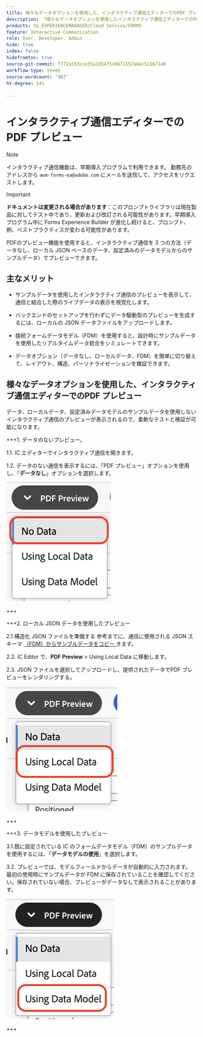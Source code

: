 ```yaml
---
title: 様々なデータオプションを使用した、インタラクティブ通信エディターでのPDF プレビュー
description: 「様々なデータオプションを使用したインタラクティブ通信エディターでのPDFのプレビュー」オプションを使用すると、インタラクティブ通信を 3 つの異なる方法でプレビューできます。
products: SG_EXPERIENCEMANAGER/Cloud Service/FORMS
feature: Interactive Communication
role: User, Developer, Admin
hide: true
index: false
hidefromtoc: true
source-git-commit: f772a193cce35a1054f5c6671557a6ec511671a9
workflow-type: tm+mt
source-wordcount: '367'
ht-degree: 14%

---
```



# インタラクティブ通信エディターでのPDF プレビュー

>[!NOTE]
>
> インタラクティブ通信機能は、早期導入プログラムで利用できます。 勤務先のアドレスから `aem-forms-ea@adobe.com` にメールを送信して、アクセスをリクエストします。

>[!IMPORTANT]
>
> **ドキュメントは変更される場合があります**：このプロンプトライブラリは現在製品に対してテスト中であり、更新および改訂される可能性があります。早期導入プログラム中に Forms Experience Builder が進化し続けると、プロンプト、例、ベストプラクティスが変わる可能性があります。

PDFのプレビュー機能を使用すると、インタラクティブ通信を 3 つの方法（データなし、ローカル JSON ベースのデータ、設定済みのデータモデルからのサンプルデータ）でプレビューできます。

## 主なメリット

- サンプルデータを使用したインタラクティブ通信のプレビューを表示して、通信と結合した際のライブデータの表示を視覚化します。

- バックエンドのセットアップを行わずにデータ駆動型のプレビューを生成するには、ローカルの JSON データファイルをアップロードします。

- 接続フォームデータモデル（FDM）を使用すると、設計時にサンプルデータを使用したリアルタイムデータ統合をシミュレートできます。

- データオプション（データなし、ローカルデータ、FDM）を簡単に切り替えて、レイアウト、構造、パーソナライゼーションを検証できます。

## 様々なデータオプションを使用した、インタラクティブ通信エディターでのPDF プレビュー

データ、ローカルデータ、設定済みデータモデルのサンプルデータを使用しないインタラクティブ通信のプレビューが表示されるので、柔軟なテストと検証が可能になります。

+++&#x200B;1. データのないプレビュー。

1.1. IC エディターでインタラクティブ通信を開きます。

1.2. データのない通信を表示するには、「PDF プレビュー」オプションを使用し、「**データなし**」オプションを選択します。

![IC Docu の検索 ](/help/forms/interactive-communication/assets/nodata.png)

+++

+++&#x200B;2. ローカル JSON データを使用したプレビュー

2.1.構造化 JSON ファイルを準備する 参考までに、通信に使用される JSON スキーマ [ （FDM）からサンプルデータをコピー ](https://experienceleague.adobe.com/ja/docs/experience-manager-cloud-service/content/forms/integrate/use-form-data-model/work-with-form-data-model) きます。

2.2. IC Editor で、**PDF Preview** > Using Local Data に移動します。

2.3. JSON ファイルを選択してアップロードし、提供されたデータでPDF プレビューをレンダリングする。

![IC Docu の検索 ](/help/forms/interactive-communication/assets/localdata.png)

+++

+++&#x200B;3. データモデルを使用したプレビュー 

3.1.既に設定されている IC のフォームデータモデル（FDM）のサンプルデータを使用するには、「**データモデルの使用**」を選択します。

3.2. プレビューでは、モデルフィールドからデータが自動的に入力されます。 最初の使用時にサンプルデータが FDM に保存されていることを確認してください。保存されていない場合、プレビューがデータなしで表示されることがあります。

![IC Docu の検索 ](/help/forms/interactive-communication/assets/datamodel.png)

+++

